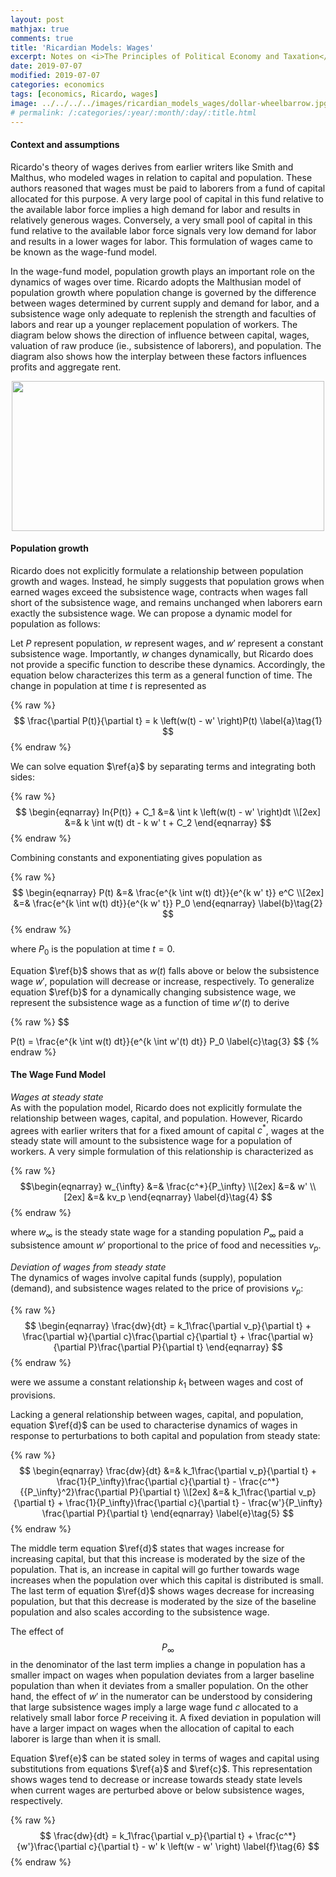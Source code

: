 ```yaml
---
layout: post
mathjax: true
comments: true
title: 'Ricardian Models: Wages' 
excerpt: Notes on <i>The Principles of Political Economy and Taxation</i> 
date: 2019-07-07
modified: 2019-07-07 
categories: economics
tags: [economics, Ricardo, wages]
image: ../../../../images/ricardian_models_wages/dollar-wheelbarrow.jpg
# permalink: /:categories/:year/:month/:day/:title.html
---
```



#### **Context and assumptions**

Ricardo's theory of wages derives from earlier writers like Smith and Malthus, who modeled wages in relation to capital and population. These authors reasoned that wages must be paid to laborers from a fund of capital allocated for this purpose. A very large pool of capital in this fund relative to the available labor force implies a high demand for labor and results in relatively generous wages. Conversely, a very small pool of capital in this fund relative to the available labor force signals very low demand for labor and results in a lower wages for labor. This formulation of wages came to be known as the wage-fund model.  

In the wage-fund model, population growth plays an important role on the dynamics of wages over time. Ricardo adopts the Malthusian model of population growth where population change is governed by the difference between wages determined by current supply and demand for labor, and a subsistence wage only adequate to replenish the strength and faculties of labors and rear up a younger replacement population of workers. The diagram below shows the direction of influence between capital, wages, valuation of raw produce (ie., subsistence of laborers), and population. The diagram also shows how the interplay between these factors influences profits and aggregate rent. 

<p align="center">
  <img width="500" height="240" src="../../../../images/ricardian_models_wages/wages_md_flowchart.svg">
</p>

#### **Population growth**

Ricardo does not explicitly formulate a relationship between population growth and wages. Instead, he simply suggests that population grows when earned wages exceed the subsistence wage, contracts when wages fall short of the subsistence wage, and remains unchanged when laborers earn exactly the subsistence wage. We can propose a dynamic model for population as follows:

Let $P$ represent population, $w$ represent wages, and $w'$ represent a constant subsistence wage. Importantly, $w$ changes dynamically, but Ricardo does not provide a specific function to describe these dynamics. Accordingly, the equation below characterizes this term as a general function of time. The change in population at time $t$ is represented as   

{% raw %}
$$
\frac{\partial P(t)}{\partial t} = k \left(w(t) - w' \right)P(t)
\label{a}\tag{1}
$$
{% endraw %}

We can solve equation $\ref{a}$ by separating terms and integrating both sides:

{% raw %}
$$
\begin{eqnarray}
ln{P(t)} + C_1 &=& \int k \left(w(t) - w' \right)dt \\[2ex]
&=& k \int w(t) dt - k w' t + C_2
\end{eqnarray}
$$
{% endraw %}

Combining constants and exponentiating gives population as

{% raw %}
$$
\begin{eqnarray}
P(t) &=& \frac{e^{k \int w(t) dt}}{e^{k w' t}} e^C \\[2ex]
&=& \frac{e^{k \int w(t) dt}}{e^{k w' t}} P_0 
\end{eqnarray}
\label{b}\tag{2}
$$
{% endraw %}

where $P_0$ is the population at time $t=0$.

Equation $\ref{b}$ shows that as $w(t)$ falls above or below the subsistence wage $w'$, population will decrease or increase, respectively. To generalize equation $\ref{b}$ for a dynamically changing subsistence wage, we represent the subsistence wage as a function of time $w'(t)$ to derive

{% raw %}
$$

P(t) = \frac{e^{k \int w(t) dt}}{e^{k \int w'(t) dt}} P_0 
\label{c}\tag{3}
$$
{% endraw %}

#### **The Wage Fund Model**

_Wages at steady state_<br>
As with the population model, Ricardo does not explicitly formulate the relationship between wages, capital, and population. However, Ricardo agrees with earlier writers that for a fixed amount of capital $c^*$, wages at the steady state will amount to the subsistence wage for a population of workers. A very simple formulation of this relationship is characterized as 

{% raw %}
$$\begin{eqnarray}
w_{\infty} &=& \frac{c^*}{P_\infty} \\[2ex]
&=& w' \\[2ex]
&=& kv_p
\end{eqnarray}
\label{d}\tag{4}
$$
{% endraw %}

where $w_\infty$ is the steady state wage for a standing population $P_\infty$ paid a subsistence amount $w'$ proportional to the price of food and necessities $v_p$. 


_Deviation of wages from steady state_<br>
The dynamics of wages involve capital funds (supply), population (demand), and subsistence wages related to the price of provisions $v_p$: 

{% raw %}
$$
\begin{eqnarray}
\frac{dw}{dt} = k_1\frac{\partial v_p}{\partial t} + \frac{\partial w}{\partial c}\frac{\partial c}{\partial t} + \frac{\partial w}{\partial P}\frac{\partial P}{\partial t} 
\end{eqnarray}
$$
{% endraw %}

were we assume a constant relationship $k_1$ between wages and cost of provisions.

Lacking a general relationship between wages, capital, and population, equation $\ref{d}$ can be used to characterise dynamics of wages in response to perturbations to both capital and population from steady state:  

{% raw %}
$$
\begin{eqnarray}
\frac{dw}{dt} &=& k_1\frac{\partial v_p}{\partial t} + \frac{1}{P_\infty}\frac{\partial c}{\partial t} - \frac{c^*}{{P_\infty}^2}\frac{\partial P}{\partial t} \\[2ex]
&=& k_1\frac{\partial v_p}{\partial t} + \frac{1}{P_\infty}\frac{\partial c}{\partial t} - \frac{w'}{P_\infty} \frac{\partial P}{\partial t}
\end{eqnarray}
\label{e}\tag{5}
$$
{% endraw %}

The middle term equation $\ref{d}$ states that wages increase for increasing capital, but that this increase is moderated by the size of the population. That is, an increase in capital will go further towards wage increases when the population over which this capital is distributed is small. The last term of equation $\ref{d}$ shows wages decrease for increasing population, but that this decrease is moderated by the size of the baseline population and also scales according to the subsistence wage.  

The effect of $$P_\infty$$ in the denominator of the last term implies a change in population has a smaller impact on wages when population deviates from a larger baseline population than when it deviates from a smaller population. On the other hand, the effect of $w'$ in the numerator can be understood by considering that large subsistence wages imply a large wage fund $c$ allocated to a relatively small labor force $P$ receiving it. A fixed deviation in population will have a larger impact on wages when the allocation of capital to each laborer is large than when it is small.  

Equation $\ref{e}$ can be stated soley in terms of wages and capital using substitutions from equations $\ref{a}$ and $\ref{c}$. This representation shows wages tend to decrease or increase towards steady state levels when current wages are perturbed above or below subsistence wages, respectively. 

{% raw %}
$$
\frac{dw}{dt} = k_1\frac{\partial v_p}{\partial t} + \frac{c^*}{w'}\frac{\partial c}{\partial t} - w' k \left(w - w' \right)
\label{f}\tag{6}
$$
{% endraw %}

    
